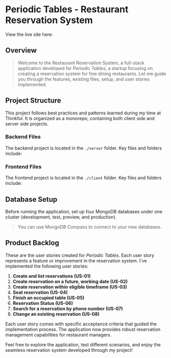 # Periodic Tables - Restaurant Reservation System

View the live site here:

## Overview

> Welcome to the Restaurant Reservation System, a full-stack application developed for _Periodic Tables_, a startup focusing on creating a reservation system for fine dining restaurants.
> Let me guide you through the features, existing files, setup, and user stories implemented.

## Project Structure

This project follows best practices and patterns learned during my time at Thinkful.
It is organized as a monorepo, containing both client side and server side projects.

### Backend Files

The backend project is located in the `./server` folder. Key files and folders include:

<!-- - `./back-end/knexfile.js`: Knex configuration file.
- `./back-end/src/app.js`: Defines the Express application and connects routers.
- `./back-end/src/db/connection.js`: Knex connection file.
- `./back-end/src/db/migrations`: Knex migrations folder.
- `./back-end/src/db/seeds/`: Knex seeds folder.
- `./back-end/src/errors/`: Error handling components.
- `./back-end/src/reservations/`: Components related to reservations.
- `./back-end/src/tables/`: Components related to tables.
- `./back-end/src/server.js`: Defines the node server.
- `./back-end/test/`: Folder containing integration tests.
- `./back-end/vercel.json`: Vercel deployment configuration file. -->

### Frontend Files

The frontend project is located in the `./client` folder. Key files and folders include:

<!-- - `./front-end/e2e`: End-to-end tests.
- `./front-end/src/`: Source code for the React application.
- `./front-end/src/utils/`: Utility functions.
- `./front-end/src/layout/`: Components for layout and structure.
- `./front-end/src/dashboard/`: Components related to the dashboard.
- `./front-end/src/reservations/`: Components related to reservations.
- `./front-end/src/tables/`: Components related to the tables.
- `./front-end/src/index.js`: Main entry point for the React application.
- `./front-end/.env.sample` and `./back-end/.env.sample`: Sample environment files for configuration. -->

## Database Setup

Before running the application, set up four MongoDB databases under one cluster (development, test, preview, and production).

> You can use MongoDB Compass to connect to your new databases.

<!-- ## Installation -->

<!-- Follow these steps to set up and run the project:

1. Fork and clone this repository.
2. Run `cp ./back-end/.env.sample ./back-end/.env`.
3. Update the `./back-end/.env` file with the connection URL's to your PostgreSQL database instance.
4. Run `cp ./front-end/.env.sample ./front-end/.env`.
5. Optionally, update the `./front-end/.env` file if you want to connect to a backend at a location other than `http://localhost:5001`.
6. Run `npm install` to install project dependencies.
7. Run `npm run start:dev` to start your server in development mode.

If you encounter issues, don't hesitate to seek assistance. -->

<!-- ## Running Tests -->

<!-- This project includes unit, integration, and end-to-end tests. Run tests for specific user stories or all tests using npm scripts. Examples include:

- `npm run test:1`: Run all tests for user story 1.
- `npm run test:backend`: Run all backend tests.
- `npm run test:frontend`: Run all frontend tests.
- `npm run test:e2e`: Run only the end-to-end tests.

Refer to `npm run` for a list of available commands. -->

## Product Backlog

These are the user stories created for _Periodic Tables_. Each user story represents a feature or improvement in the reservation system. I've implemented the following user stories:

1. **Create and list reservations (US-01)**
2. **Create reservation on a future, working date (US-02)**
3. **Create reservation within eligible timeframe (US-03)**
4. **Seat reservation (US-04)**
5. **Finish an occupied table (US-05)**
6. **Reservation Status (US-06)**
7. **Search for a reservation by phone number (US-07)**
8. **Change an existing reservation (US-08)**

Each user story comes with specific acceptance criteria that guided the implementation process. The application now provides robust reservation management capabilities for restaurant managers.

Feel free to explore the application, test different scenarios, and enjoy the seamless reservation system developed through my project!
